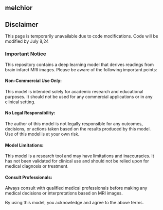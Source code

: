 ## melchior

## Disclaimer
This page is temporarily unavailable due to code modifications.
Code will be modified by July 8,24

### Important Notice
This repository contains a deep learning model that derives readings from brain infarct MRI images. Please be aware of the following important points:

#### Non-Commercial Use Only: 
This model is intended solely for academic research and educational purposes. It should not be used for any commercial applications or in any clinical setting.

#### No Legal Responsibility: 
The author of this model is not legally responsible for any outcomes, decisions, or actions taken based on the results produced by this model. Use of this model is at your own risk.

#### Model Limitations: 
This model is a research tool and may have limitations and inaccuracies. It has not been validated for clinical use and should not be relied upon for medical diagnosis or treatment.

#### Consult Professionals: 
Always consult with qualified medical professionals before making any medical decisions or interpretations based on MRI images.

By using this model, you acknowledge and agree to the above terms.
